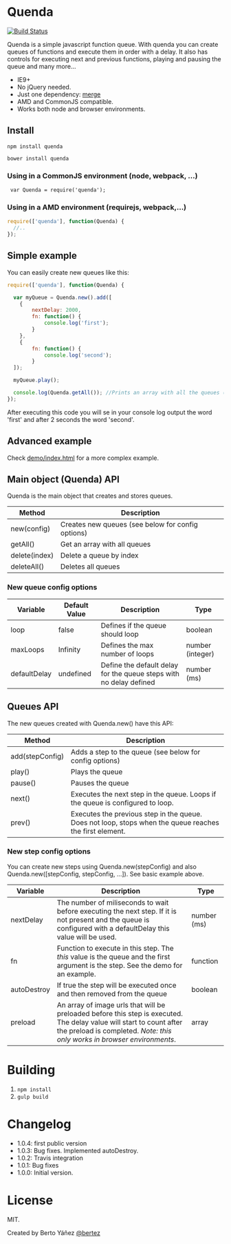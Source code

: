 # Quenda

[![Build Status](https://travis-ci.org/bertez/quenda.svg?branch=master)](https://travis-ci.org/bertez/quenda)

Quenda is a simple javascript function queue. With quenda you can create queues of functions and execute them in order with a delay. It also has controls for executing next and previous functions, playing and pausing the queue and many more...

- IE9+
- No jQuery needed.
- Just one dependency: [merge](https://github.com/yeikos/js.merge)
- AMD and CommonJS compatible.
- Works both node and browser environments.


## Install

```npm install quenda```

```bower install quenda```

### Using in a CommonJS environment (node, webpack, ...)

``` var Quenda = require('quenda');```

### Using in a AMD environment (requirejs, webpack,...)

```js
require(['quenda'], function(Quenda) {
  //..
});
```

## Simple example

You can easily create new queues like this:

```js
require(['quenda'], function(Quenda) {

  var myQueue = Quenda.new().add([
    {
        nextDelay: 2000,
        fn: function() {
            console.log('first');
        }
    },
    {
        fn: function() {
            console.log('second');
        }
  ]);

  myQueue.play();

  console.log(Quenda.getAll()); //Prints an array with all the queues (1 queue in this case)
});
```

After executing this code you will se in your console log output the word 'first' and after 2 seconds the word 'second'.

## Advanced example

Check [demo/index.html](https://github.com/bertez/quenda/blob/master/demo/index.html) for a more complex example.

## Main object (Quenda) API

Quenda is the main object that creates and stores queues.


Method | Description |
---------|---------------|
new(config) | Creates new queues (see below for config options)
getAll() | Get an array with all queues
delete(index) | Delete a queue by index
deleteAll() | Deletes all queues

### New queue config options

Variable | Default Value | Description | Type
---------|---------------|-------------|--------------
loop| false | Defines if the queue should loop | boolean
maxLoops | Infinity | Defines the max number of loops | number (integer)
defaultDelay | undefined | Define the default delay for the queue steps with no delay defined | number (ms)

## Queues API

The new queues created with Quenda.new() have this API:

Method | Description |
---------|---------------|
add(stepConfig) | Adds a step to the queue (see below for config options)
play() | Plays the queue
pause() | Pauses the queue
next() | Executes the next step in the queue. Loops if the queue is configured to loop.
prev() | Executes the previous step in the queue. Does not loop, stops when the queue reaches the first element.

### New step config options

You can create new steps using Quenda.new(stepConfig) and also Quenda.new([stepConfig, stepConfig, ...]). See basic example above.

Variable |  Description | Type
---------|-------------|--------------
nextDelay| The number of miliseconds to wait before executing the next step. If it is not present and the queue is configured with a defaultDelay this value will be used. | number (ms)
fn | Function to execute in this step. The *this* value is the queue and the first argument is the step. See the demo for an example. | function
autoDestroy | If true the step will be executed once and then removed from the queue | boolean
preload | An array of image urls that will be preloaded before this step is executed. The delay value will start to count after the preload is completed. *Note: this only works in browser environments*. | array

# Building

1. ```npm install```
2. ```gulp build```

# Changelog

- 1.0.4: first public version
- 1.0.3: Bug fixes. Implemented autoDestroy.
- 1.0.2: Travis integration
- 1.0.1: Bug fixes
- 1.0.0: Initial version.

# License

MIT.

Created by Berto Yáñez [@bertez](https://twitter.com/bertez)